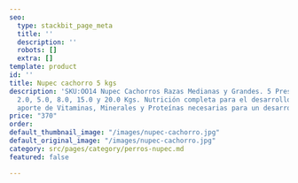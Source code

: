 ```yaml
---
seo:
  type: stackbit_page_meta
  title: ''
  description: ''
  robots: []
  extra: []
template: product
id: ''
title: Nupec cachorro 5 kgs
description: 'SKU:OO14 Nupec Cachorros Razas Medianas y Grandes. 5 Presentaciones:
  2.0, 5.0, 8.0, 15.0 y 20.0 Kgs. Nutrición completa para el desarrollo de los Cachorros,
  aporte de Vitaminas, Minerales y Proteínas necesarias para un desarrollo Completo.'
price: "370"
order: 
default_thumbnail_image: "/images/nupec-cachorro.jpg"
default_original_image: "/images/nupec-cachorro.jpg"
category: src/pages/category/perros-nupec.md
featured: false

---
```

